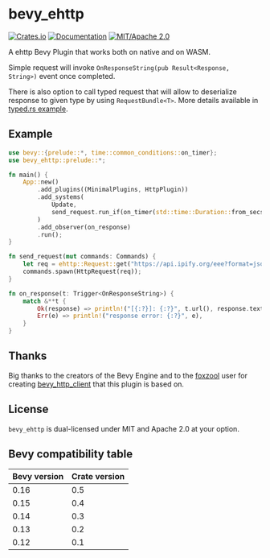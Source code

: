 # bevy_ehttp

[![Crates.io](https://img.shields.io/crates/v/bevy_ehttp)](https://crates.io/crates/bevy_ehttp)
[![Documentation](https://docs.rs/bevy_ehttp/badge.svg)](https://docs.rs/bevy_ehttp)
[![MIT/Apache 2.0](https://img.shields.io/badge/license-MIT%2FApache-blue.svg)](https://github.com/bevy_ehttp/bevy_ehttp#license)

A ehttp Bevy Plugin that works both on native and on WASM.

Simple request will invoke `OnResponseString(pub Result<Response, String>)` event once completed.

There is also option to call typed request that will allow to deserialize response to given type by using `RequestBundle<T>`. More details available in [typed.rs example](examples/typed.rs).

## Example

```rust
use bevy::{prelude::*, time::common_conditions::on_timer};
use bevy_ehttp::prelude::*;

fn main() {
    App::new()
        .add_plugins((MinimalPlugins, HttpPlugin))
        .add_systems(
            Update,
            send_request.run_if(on_timer(std::time::Duration::from_secs(1))),
        )
        .add_observer(on_response)
        .run();
}

fn send_request(mut commands: Commands) {
    let req = ehttp::Request::get("https://api.ipify.org/eee?format=json");
    commands.spawn(HttpRequest(req));
}

fn on_response(t: Trigger<OnResponseString>) {
    match &**t {
        Ok(response) => println!("[{:?}]: {:?}", t.url(), response.text()),
        Err(e) => println!("response error: {:?}", e),
    }
}
```

## Thanks

Big thanks to the creators of the Bevy Engine and to the [foxzool](https://github.com/foxzool) user for creating [bevy_http_client](https://github.com/foxzool/bevy_http_client) that this plugin is based on.

## License

`bevy_ehttp` is dual-licensed under MIT and Apache 2.0 at your option.

## Bevy compatibility table

Bevy version | Crate version
--- | ---
0.16 | 0.5
0.15 | 0.4
0.14 | 0.3
0.13 | 0.2
0.12 | 0.1